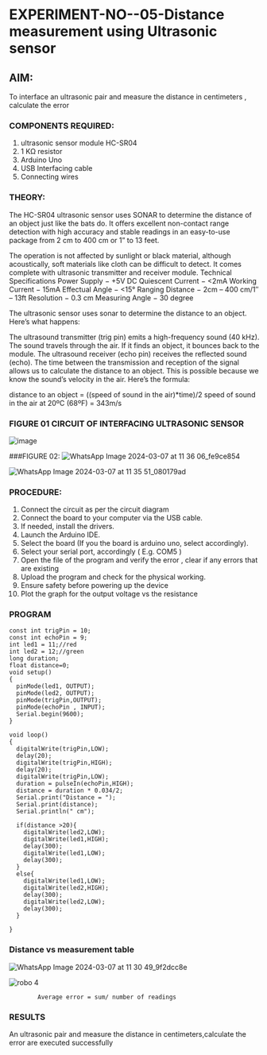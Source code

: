 # EXPERIMENT-NO--05-Distance measurement using Ultrasonic sensor

## AIM: 

To interface an ultrasonic pair and measure the distance in centimeters , calculate the error
 
### COMPONENTS REQUIRED:
1.	ultrasonic sensor module HC-SR04
2.	1 KΩ resistor 
3.	Arduino Uno 
4.	USB Interfacing cable 
5.	Connecting wires 


### THEORY: 
The HC-SR04 ultrasonic sensor uses SONAR to determine the distance of an object just like the bats do. It offers excellent non-contact range detection with high accuracy and stable readings in an easy-to-use package from 2 cm to 400 cm or 1” to 13 feet.

The operation is not affected by sunlight or black material, although acoustically, soft materials like cloth can be difficult to detect. It comes complete with ultrasonic transmitter and receiver module.
Technical Specifications
Power Supply − +5V DC
Quiescent Current − <2mA
Working Current − 15mA
Effectual Angle − <15°
Ranging Distance − 2cm – 400 cm/1″ – 13ft
Resolution − 0.3 cm
Measuring Angle − 30 degree

The ultrasonic sensor uses sonar to determine the distance to an object. Here’s what happens:

The ultrasound transmitter (trig pin) emits a high-frequency sound (40 kHz).
The sound travels through the air. If it finds an object, it bounces back to the module.
The ultrasound receiver (echo pin) receives the reflected sound (echo).
The time between the transmission and reception of the signal allows us to calculate the distance to an object. This is possible because we know the sound’s velocity in the air. Here’s the formula:

distance to an object = ((speed of sound in the air)*time)/2
speed of sound in the air at 20ºC (68ºF) = 343m/s

### FIGURE 01 CIRCUIT OF INTERFACING ULTRASONIC SENSOR 


![image](https://user-images.githubusercontent.com/36288975/166430594-5adb4ca9-5a42-4781-a7e6-7236b3766a85.png)

###FIGURE 02:
![WhatsApp Image 2024-03-07 at 11 36 06_fe9ce854](https://github.com/Jeecikasrina23013947/Experiment--04-Interfacing-digital-output-with-arduino-ultrasonic-sensor/assets/148515300/0418b8ba-4852-4d89-b9b3-d29d79ef944a)

![WhatsApp Image 2024-03-07 at 11 35 51_080179ad](https://github.com/Jeecikasrina23013947/Experiment--04-Interfacing-digital-output-with-arduino-ultrasonic-sensor/assets/148515300/3782808d-ac01-4d1d-a1e3-d8a95274c974)



### PROCEDURE:
1.	Connect the circuit as per the circuit diagram 
2.	Connect the board to your computer via the USB cable.
3.	If needed, install the drivers.
4.	Launch the Arduino IDE.
5.	Select the board (If you the board is arduino uno, select accordingly).
6.	Select your serial port, accordingly ( E.g. COM5 )
7.	Open the file of the program  and verify the error , clear if any errors that are existing 
8.	Upload the program and check for the physical working. 
9.	Ensure safety before powering up the device 
10.	Plot the graph for the output voltage vs the resistance 


### PROGRAM 

```
const int trigPin = 10;
const int echoPin = 9;
int led1 = 11;//red
int led2 = 12;//green
long duration;
float distance=0;
void setup()
{
  pinMode(led1, OUTPUT);
  pinMode(led2, OUTPUT);
  pinMode(trigPin,OUTPUT);
  pinMode(echoPin , INPUT);
  Serial.begin(9600);
}

void loop()
{
  digitalWrite(trigPin,LOW);
  delay(20);
  digitalWrite(trigPin,HIGH);
  delay(20);
  digitalWrite(trigPin,LOW);
  duration = pulseIn(echoPin,HIGH);
  distance = duration * 0.034/2;
  Serial.print("Distance = ");
  Serial.print(distance);
  Serial.println(" cm");
  
  if(distance >20){
    digitalWrite(led2,LOW);
  	digitalWrite(led1,HIGH);
    delay(300);
    digitalWrite(led1,LOW);
    delay(300);
  }
  else{
    digitalWrite(led1,LOW);
  	digitalWrite(led2,HIGH);
    delay(300);
    digitalWrite(led2,LOW);
    delay(300);
  }
  
}

```



### Distance vs measurement table 

![WhatsApp Image 2024-03-07 at 11 30 49_9f2dcc8e](https://github.com/Jeecikasrina23013947/Experiment--04-Interfacing-digital-output-with-arduino-ultrasonic-sensor/assets/148515300/4a3e5a29-b7ba-40e1-88ec-8733ea46f97b)


![robo 4](https://github.com/Jeecikasrina23013947/Experiment--04-Interfacing-digital-output-with-arduino-ultrasonic-sensor/assets/148515300/7e4faa9a-58b0-4149-8bd4-a2eed2404e3f)
			
			Average error = sum/ number of readings 
 

### RESULTS

An ultrasonic pair and measure the distance in centimeters,calculate the error are executed successfully

 
